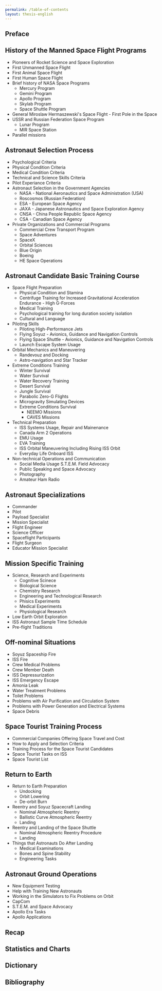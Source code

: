 ```yaml
---
permalink: /table-of-contents
layout: thesis-english
---
```



## Preface

## History of the Manned Space Flight Programs
  - Pioneers of Rocket Science and Space Exploration
  - First Unmanned Space Flight
  - First Animal Space Flight
  - First Human Space Flight
  - Brief history of NASA Space Programs
    - Mercury Program
    - Gemini Program
    - Apollo Program
    - Skylab Program
    - Space Shuttle Program
  - General Miroslaw Hermaszewski's Space Flight - First Pole in the Space
  - USSR and Russian Federation Space Program
    - Lunar Program
    - MIR Space Station
  - Parallel missions

## Astronaut Selection Process
  - Psychological Criteria
  - Physical Condition Criteria
  - Medical Condition Criteria
  - Technical and Science Skills Criteria
  - Pilot Experiance Criteria
  - Astronaut Selection in the Government Agencies
    - NASA - National Aeronautics and Space Administration (USA)
    - Roscosmos (Russian Federation)
    - ESA - European Space Agency
    - JAXA - Japanese Astronautics and Space Exploration Agency
    - CNSA - China People Republic Space Agency
    - CSA - Canadian Space Agency
  - Private Organizations and Commercial Programs
    - Commercial Crew Transport Program
    - Space Adventures
    - SpaceX
    - Orbital Sciences
    - Blue Origin
    - Boeing
    - HE Space Operations

## Astronaut Candidate Basic Training Course
  - Space Flight Preparation
    - Physical Condition and Stamina
    - Centrifuge Training for Increased Gravitational Acceleration Endurance - High G-Forces
    - Medical Training
    - Psychological training for long duration society isolation
    - Cultural and Language
  - Piloting Skills
    - Piloting High-Performance Jets
    - Flying Soyuz - Avionics, Guidance and Navigation Controls
    - Flying Space Shuttle - Avionics, Guidance and Navigation Controls
    - Launch Escape System Usage
  - Orbital Mechanics and Maneuvering
    - Randevouz and Docking
    - Astro-navigation and Star Tracker
  - Extreme Conditions Training
    - Winter Survival
    - Water Survival
    - Water Recovery Training
    - Desert Survival
    - Jungle Survival
    - Parabolic Zero-G Flights
    - Microgravity Simulating Devices
    - Extreme Conditions Survival
      - NEEMO Missions
      - CAVES Missions
  - Technical Preparation
    - ISS Systems Usage, Repair and Mainenance
    - Canada Arm 2 Operations
    - EMU Usage
    - EVA Training
    - ISS Orbital Maneuvering Including Rising ISS Orbit
    - Everyday Life Onboard ISS
  - Non-technical Operations and Communication
    - Social Media Usage S.T.E.M. Field Advocacy
    - Public Speaking and Space Advocacy
    - Photography
    - Amateur Ham Radio

## Astronaut Specializations
  - Commander
  - Pilot
  - Payload Specialist
  - Mission Specialist
  - Flight Engineer
  - Science Officer
  - Spaceflight Participants
  - Flight Surgeon
  - Educator Mission Specialist

## Mission Specific Training
  - Science, Research and Experiments
    - Cognitive Scinece
    - Biological Science
    - Chemistry Research
    - Engineering and Technological Research
    - Phisics Experiments
    - Medical Experiments
    - Physiological Research
  - Low Earth Orbit Exploration
  - ISS Astronaut Sample Time Schedule
  - Pre-flight Traditions

## Off-nominal Situations
  - Soyuz Spaceship Fire
  - ISS Fire
  - Crew Medical Problems
  - Crew Member Death
  - ISS Depressurization
  - ISS Emergency Escape
  - Amonia Leak
  - Water Treatment Problems
  - Toilet Problems
  - Problems with Air Purification and Circulation System
  - Problems with Power Generation and Electrical Systems
  - Space Debris

## Space Tourist Training Process
  - Commercial Companies Offering Space Travel and Cost
  - How to Apply and Selection Criteria
  - Training Process for the Space Tourist Candidates
  - Space Tourist Tasks on ISS
  - Space Tourist List

## Return to Earth
  - Return to Earth Preparation
    - Undocking
    - Orbit Lowering
    - De-orbit Burn
  - Reentry and Soyuz Spacecraft Landing
    - Nominal Atmospheric Reentry
    - Ballistic Curve Atmospheric Reentry
    - Landing
  - Reentry and Landing of the Space Shuttle
    - Nominal Atmospheric Reentry Procedure
    - Landing
  - Things that Astronauts Do After Landing
    - Medical Examinations
    - Bones and Spine Stability
    - Engineering Tasks

## Astronaut Ground Operations
  - New Equipment Testing
  - Help with Training New Astronauts
  - Working in the Simulators to Fix Problems on Orbit
  - CapCom
  - S.T.E.M. and Space Advocacy
  - Apollo Era Tasks
  - Apollo Applications

## Recap

## Statistics and Charts

## Dictionary

## Bibliography

